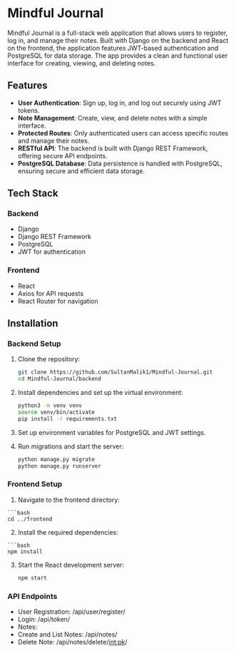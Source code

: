 # Mindful Journal

Mindful Journal is a full-stack web application that allows users to register, log in, and manage their notes. Built with Django on the backend and React on the frontend, the application features JWT-based authentication and PostgreSQL for data storage. The app provides a clean and functional user interface for creating, viewing, and deleting notes.

## Features

- **User Authentication**: Sign up, log in, and log out securely using JWT tokens.
- **Note Management**: Create, view, and delete notes with a simple interface.
- **Protected Routes**: Only authenticated users can access specific routes and manage their notes.
- **RESTful API**: The backend is built with Django REST Framework, offering secure API endpoints.
- **PostgreSQL Database**: Data persistence is handled with PostgreSQL, ensuring secure and efficient data storage.

## Tech Stack

### Backend
- Django
- Django REST Framework
- PostgreSQL
- JWT for authentication

### Frontend
- React
- Axios for API requests
- React Router for navigation

## Installation


### Backend Setup

1. Clone the repository:
   ```bash
   git clone https://github.com/SultanMalik1/Mindful-Journal.git
   cd Mindful-Journal/backend
2. Install dependencies and set up the virtual environment:
   ```bash
   python3 -m venv venv
   source venv/bin/activate
   pip install -r requirements.txt
3. Set up environment variables for PostgreSQL and JWT settings.

4. Run migrations and start the server:
    ```bash
    python manage.py migrate
    python manage.py runserver

### Frontend Setup
  1. Navigate to the frontend directory:

    ```bash
    cd ../frontend
  2. Install the required dependencies:

    ```bash
    npm install

  3. Start the React development server:
        ```bash
        npm start

### API Endpoints
- User Registration: /api/user/register/
- Login: /api/token/
- Notes:
- Create and List Notes: /api/notes/
- Delete Note: /api/notes/delete/<int:pk>/





